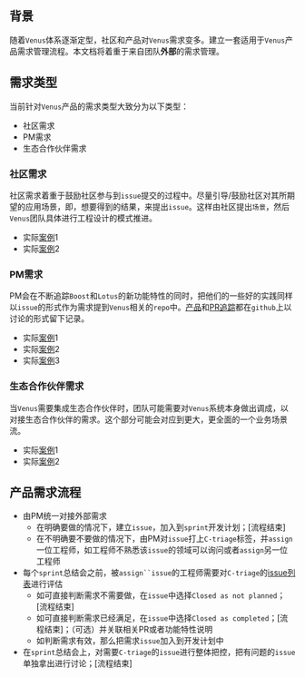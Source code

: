## 背景

随着`Venus`体系逐渐定型，社区和产品对`Venus`需求变多。建立一套适用于`Venus`产品需求管理流程。本文档将着重于来自团队**外部**的需求管理。

## 需求类型

当前针对`Venus`产品的需求类型大致分为以下类型：

- 社区需求
- PM需求
- 生态合作伙伴需求

### 社区需求

社区需求着重于鼓励社区参与到`issue`提交的过程中。尽量引导/鼓励社区对其所期望的应用场景，即，想要得到的结果，来提出`issue`。这样由社区提出`场景`，然后`Venus`团队具体进行工程设计的模式推进。

- 实际[案例](https://github.com/ipfs-force-community/venus-cluster/pull/357)1
- 实际[案例](https://github.com/filecoin-project/venus/issues/4825)2

### PM需求

PM会在不断追踪`Boost`和`Lotus`的新功能特性的同时，把他们的一些好的实践同样以`issue`的形式作为需求提到`Venus`相关的`repo`中。[产品](https://github.com/filecoin-project/venus/discussions/4942)和[PR追踪](https://github.com/filecoin-project/venus/discussions/4847)都在`github`上以讨论的形式留下记录。

- 实际[案例](https://github.com/filecoin-project/venus/issues/5108)1
- 实际[案例](https://github.com/ipfs-force-community/venus-cluster/issues/331)2
- 实际[案例](https://github.com/ipfs-force-community/venus-cluster/issues/364)3

### 生态合作伙伴需求

当`Venus`需要集成生态合作伙伴时，团队可能需要对`Venus`系统本身做出调成，以对接生态合作伙伴的需求。这个部分可能会对应到更大，更全面的一个业务场景流。

- 实际[案例](https://github.com/filecoin-project/venus/issues/5156)1
- 实际[案例](https://github.com/filecoin-project/venus/issues/5220)2

## 产品需求流程

- 由PM统一对接外部需求
  - 在明确要做的情况下，建立`issue`，加入到`sprint`开发计划；[流程结束]
  - 在不明确要不要做的情况下，由PM对`issue`打上`C-triage`标签，并`assign`一位工程师，如工程师不熟悉该`issue`的领域可以询问或者`assign`另一位工程师
- 每个`sprint`总结会之前，被`assign``issue`的工程师需要对`C-triage`的[issue列表](https://github.com/filecoin-project/venus/issues?q=is%3Aissue+is%3Aopen+label%3AC-triage)进行评估
  - 如可直接判断需求不需要做，在`issue`中选择`Closed as not planned`；[流程结束]
  - 如可直接判断需求已经满足，在`issue`中选择`Closed as completed`；[流程结束]；（可选）并关联相关PR或者功能特性说明
  - 如判断需求有效，那么把需求`issue`加入到开发计划中
- 在`sprint`总结会上，对需要`C-triage`的`issue`进行整体把控，把有问题的`issue`单独拿出进行讨论；[流程结束]


